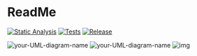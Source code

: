 # ReadMe
[![Static Analysis](https://github.com/ScottGibb/ci_playground/actions/workflows/static%20analysis.yml/badge.svg)](https://github.com/ScottGibb/ci_playground/actions/workflows/static%20analysis.yml) [![Tests](https://github.com/ScottGibb/ci_playground/actions/workflows/tests.yml/badge.svg)](https://github.com/ScottGibb/ci_playground/actions/workflows/tests.yml) [![Release](https://github.com/ScottGibb/ci_playground/actions/workflows/deploy.yml/badge.svg)](https://github.com/ScottGibb/ci_playground/actions/workflows/deploy.yml)
<!-- ![Diagram Image Link](diagram.pum) -->
![your-UML-diagram-name](http://www.plantuml.com/plantuml/proxy?cache=no&src=https://raw.githubusercontent.com/jonashackt/plantuml-markdown/master/example-uml.iuml)
![your-UML-diagram-name](http://www.plantuml.com/plantuml/proxy?cache=no&src=https://raw.githubusercontent.com/jonashackt/plantuml-markdown/master/example-uml.iuml)
![img](https://www.plantuml.com/plantuml/proxy?src=https://raw.githubusercontent.com/scottgibb/ci_playground/main/diagram.puml)
